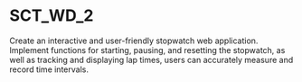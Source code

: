# SCT_WD_2
Create an interactive and user-friendly stopwatch web application.  Implement functions for starting, pausing, and resetting the stopwatch, as well as tracking and displaying lap times, users can accurately measure and record time intervals.
